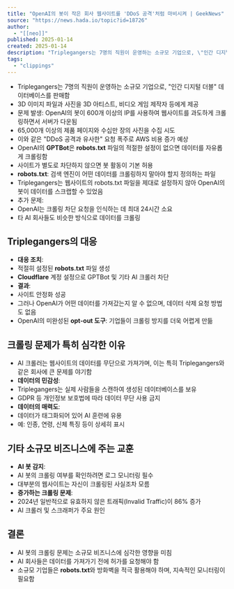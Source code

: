 ```yaml
---
title: "OpenAI의 봇이 작은 회사 웹사이트를 'DDoS 공격'처럼 마비시켜 | GeekNews"
source: "https://news.hada.io/topic?id=18726"
author:
  - "[[neo]]"
published: 2025-01-14
created: 2025-01-14
description: "Triplegangers는 7명의 직원이 운영하는 소규모 기업으로, \"인간 디지털 더블\" 데이터베이스를 판매함3D 이미지 파일과 사진을 3D 아티스트, 비디오 게임 제작자 등에게 제공문제 발생: OpenAI의 봇이 600개 이상의 IP를 사용하여 웹사이트를 과도하게 크롤링하면서 서버가 다운됨65,000개 이상의 제품 페이지와 수십만 장의 사진을 수집 시도이"
tags:
  - "clippings"
---
```

- Triplegangers는 7명의 직원이 운영하는 소규모 기업으로, "인간 디지털 더블" 데이터베이스를 판매함
- 3D 이미지 파일과 사진을 3D 아티스트, 비디오 게임 제작자 등에게 제공
- 문제 발생: OpenAI의 봇이 600개 이상의 IP를 사용하여 웹사이트를 과도하게 크롤링하면서 서버가 다운됨
- 65,000개 이상의 제품 페이지와 수십만 장의 사진을 수집 시도
- 이와 같은 "DDoS 공격과 유사한" 요청 폭주로 AWS 비용 증가 예상
- OpenAI의 **GPTBot**은 **robots.txt** 파일의 적절한 설정이 없으면 데이터를 자유롭게 크롤링함
- 사이트가 별도로 차단하지 않으면 봇 활동이 기본 허용
- **robots.txt**: 검색 엔진이 어떤 데이터를 크롤링하지 말아야 할지 정의하는 파일
- Triplegangers는 웹사이트의 robots.txt 파일을 제대로 설정하지 않아 OpenAI의 봇이 데이터를 스크랩할 수 있었음
- 추가 문제:
- OpenAI는 크롤링 차단 요청을 인식하는 데 최대 24시간 소요
- 타 AI 회사들도 비슷한 방식으로 데이터를 크롤링

## Triplegangers의 대응

- **대응 조치**:
- 적절히 설정된 **robots.txt** 파일 생성
- **Cloudflare** 계정 설정으로 GPTBot 및 기타 AI 크롤러 차단
- **결과**:
- 사이트 안정화 성공
- 그러나 OpenAI가 어떤 데이터를 가져갔는지 알 수 없으며, 데이터 삭제 요청 방법도 없음
- OpenAI의 미완성된 **opt-out 도구**: 기업들이 크롤링 방지를 더욱 어렵게 만듦

## 크롤링 문제가 특히 심각한 이유

- AI 크롤러는 웹사이트의 데이터를 무단으로 가져가며, 이는 특히 Triplegangers와 같은 회사에 큰 문제를 야기함
- **데이터의 민감성**:
- Triplegangers는 실제 사람들을 스캔하여 생성된 데이터베이스를 보유
- GDPR 등 개인정보 보호법에 따라 데이터 무단 사용 금지
- **데이터의 매력도**:
- 데이터가 태그화되어 있어 AI 훈련에 유용
- 예: 인종, 연령, 신체 특징 등이 상세히 표시

## 기타 소규모 비즈니스에 주는 교훈

- **AI 봇 감지**:
- AI 봇의 크롤링 여부를 확인하려면 로그 모니터링 필수
- 대부분의 웹사이트는 자신이 크롤링된 사실조차 모름
- **증가하는 크롤링 문제**:
- 2024년 일반적으로 유효하지 않은 트래픽(Invalid Traffic)이 86% 증가
- AI 크롤러 및 스크래퍼가 주요 원인

## 결론

- AI 봇의 크롤링 문제는 소규모 비즈니스에 심각한 영향을 미침
- AI 회사들은 데이터를 가져가기 전에 허가를 요청해야 함
- 소규모 기업들은 **robots.txt**와 방화벽을 적극 활용해야 하며, 지속적인 모니터링이 필요함